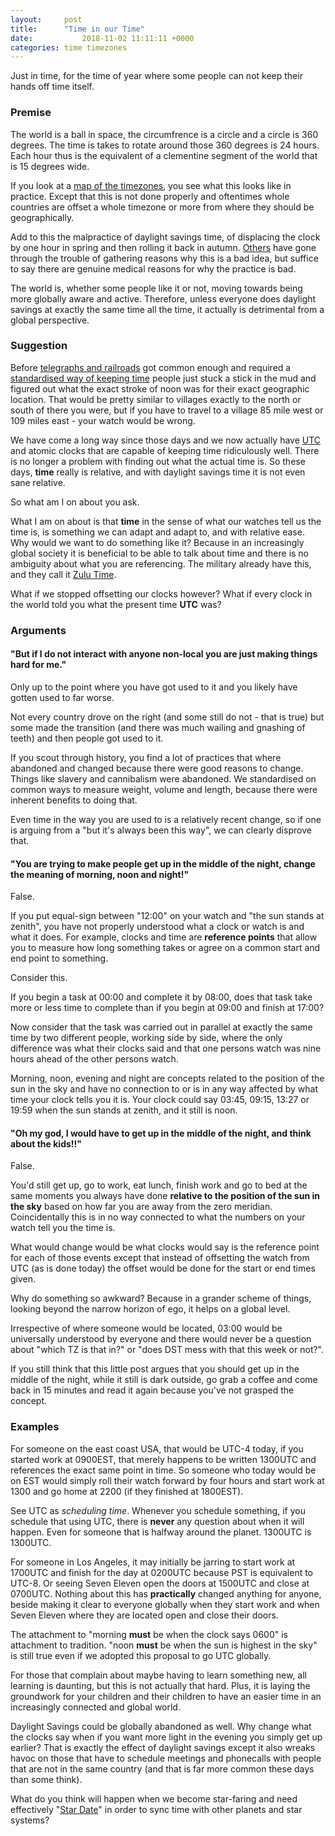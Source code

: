 ```yaml
---
layout:		post
title:		"Time in our Time"
date:			2018-11-02 11:11:11 +0000
categories:	time timezones
---
```

Just in time, for the time of year where some people can not keep their hands
off time itself.

### Premise ###

The world is a ball in space, the circumfrence is a circle and a circle is
360 degrees. The time is takes to rotate around those 360 degrees is 24 hours.
Each hour thus is the equivalent of a clementine segment of the world that is
15 degrees wide.

If you look at a [map of the timezones][time-zone-map], you see what this looks
like in practice. Except that this is not done properly and oftentimes whole
countries are offset a whole timezone or more from where they should be
geographically.

Add to this the malpractice of daylight savings time, of displacing the clock by
one hour in spring and then rolling it back in autumn. [Others][22-reasons] have
gone through the trouble of gathering reasons why this is a bad idea, but
suffice to say there are genuine medical reasons for why the practice is bad.

The world is, whether some people like it or not, moving towards being more
globally aware and active. Therefore, unless everyone does daylight savings at
exactly the same time all the time, it actually is detrimental from a global
perspective.

### Suggestion ###

Before [telegraphs and railroads][history-railway-timezones] got common enough
and required a [standardised way of keeping time][railway-time] people just
stuck a stick in the mud and figured out what the exact stroke of noon was for
their exact geographic location. That would be pretty similar to villages
exactly to the north or south of there you were, but if you have to travel to
a village 85 mile west or 109 miles east - your watch would be wrong.

We have come a long way since those days and we now actually have
[UTC][universally-coordinated-time] and atomic clocks that are capable of
keeping time ridiculously well. There is no longer a problem with finding out
what the actual time is. So these days, **time** really is relative, and with
daylight savings time it is not even sane relative.

So what am I on about you ask.

What I am on about is that **time** in the sense of what our watches tell us the
time is, is something we can adapt and adapt to, and with relative ease. Why
would we want to do something like it? Because in an increasingly global
society it is beneficial to be able to talk about time and there is no ambiguity
about what you are referencing. The military already have this, and they call it
[Zulu Time][zulu-time].

What if we stopped offsetting our clocks however? What if every clock in the
world told you what the present time **UTC** was?

### Arguments ###

#### "But if I do not interact with anyone non-local you are just making things hard for me." ####

Only up to the point where you have got used to it and you likely have gotten
used to far worse.

Not every country drove on the right (and some still do not - that is true) but
some made the transition (and there was much wailing and gnashing of teeth) and
then people got used to it.

If you scout through history, you find a lot of practices that where abandoned
and changed because there were good reasons to change. Things like slavery and
cannibalism were abandoned. We standardised on common ways to measure weight,
volume and length, because there were inherent benefits to doing that.

Even time in the way you are used to is a relatively recent change, so if one
is arguing from a "but it's always been this way", we can clearly disprove that.

#### "You are trying to make people get up in the middle of the night, change the meaning of morning, noon and night!" ####

False.

If you put equal-sign between "12:00" on your watch and "the sun stands at
zenith", you have not properly understood what a clock or watch is and what it
does. For example, clocks and time are **reference points** that allow you to
measure how long something takes or agree on a common start and end point to
something.

Consider this.

If you begin a task at 00:00 and complete it by 08:00, does that task take more
or less time to complete than if you begin at 09:00 and finish at 17:00?

Now consider that the task was carried out in parallel at exactly the same time
by two different people, working side by side, where the only difference was
what their clocks said and that one persons watch was nine hours ahead of the
other persons watch.

Morning, noon, evening and night are concepts related to the position of the
sun in the sky and have no connection to or is in any way affected by what time
your clock tells you it is. Your clock could say 03:45, 09:15, 13:27 or 19:59
when the sun stands at zenith, and it still is noon.

#### "Oh my god, I would have to get up in the middle of the night, and think about the kids!!" ####

False.

You'd still get up, go to work, eat lunch, finish work and go to bed at the same
moments you always have done **relative to the position of the sun in the sky**
based on how far you are away from the zero meridian. Coincidentally this is in
no way connected to what the numbers on your watch tell you the time is.

What would change would be what clocks would say is the reference point for each
of those events except that instead of offsetting the watch from UTC (as is done
today) the offset would be done for the start or end times given.

Why do something so awkward? Because in a grander scheme of things, looking
beyond the narrow horizon of ego, it helps on a global level.

Irrespective of where someone would be located, 03:00 would be universally
understood by everyone and there would never be a question about "which TZ is
that in?" or "does DST mess with that this week or not?".

If you still think that this little post argues that you should get up in the
middle of the night, while it still is dark outside, go grab a coffee and come
back in 15 minutes and read it again because you've not grasped the concept.

### Examples ###

For someone on the east coast USA, that would be UTC-4 today, if you started
work at 0900EST, that merely happens to be written 1300UTC and references the
exact same point in time. So someone who today would be on EST would simply roll
their watch forward by four hours and start work at 1300 and go home at 2200
(if they finished at 1800EST).

See UTC as *scheduling time*. Whenever you schedule something, if you schedule
that using UTC, there is **never** any question about when it will happen. Even
for someone that is halfway around the planet. 1300UTC is 1300UTC.

For someone in Los Angeles, it may initially be jarring to start work at
1700UTC and finish for the day at 0200UTC because PST is equivalent to UTC-8.
Or seeing Seven Eleven open the doors at 1500UTC and close at 0700UTC. Nothing
about this has **practically** changed anything for anyone, beside making it
clear to everyone globally when they start work and when Seven Eleven where they
are located open and close their doors.

The attachment to "morning **must** be when the clock says 0600" is attachment
to tradition. "noon **must** be when the sun is highest in the sky" is still
true even if we adopted this proposal to go UTC globally.

For those that complain about maybe having to learn something new, all learning
is daunting, but this is not actually that hard. Plus, it is laying the
groundwork for your children and their children to have an easier time in an
increasingly connected and global world.

Daylight Savings could be globally abandoned as well. Why change what the
clocks say when if you want more light in the evening you simply get up earlier?
That is exactly the effect of daylight savings except it also wreaks havoc on
those that have to schedule meetings and phonecalls with people that are not in
the same country (and that is far more common these days than some think).

What do you think will happen when we become star-faring and need effectively
"[Star Date][star-date]" in order to sync time with other planets and star
systems?


[time-zone-map]:	https://www.timeanddate.com/time/map/
[22-reasons]:		http://gothamist.com/2014/03/08/22_reasons_why_daylight_saving_time.php
[history-railway-timezones]: https://www.history.com/this-day-in-history/railroads-create-the-first-time-zones
[railway-time]:	https://en.wikipedia.org/wiki/Railway_time
[universally-coordinated-time]: https://en.wikipedia.org/wiki/Coordinated_Universal_Time
[zulu-time]:		https://www.navysite.de/what/zulu.htm
[star-date]:		https://en.wikipedia.org/wiki/Stardate
